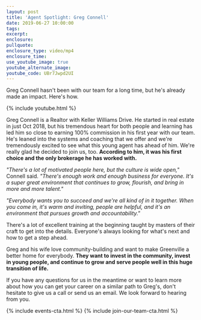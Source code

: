 ```yaml
---
layout: post
title: 'Agent Spotlight: Greg Connell'
date: 2019-06-27 10:00:00
tags:
excerpt:
enclosure:
pullquote:
enclosure_type: video/mp4
enclosure_time:
use_youtube_image: true
youtube_alternate_image:
youtube_code: UBr7Jwpd2UI
---
```


Greg Connell hasn't been with our team for a long time, but he's already made an impact. Here's how.

{% include youtube.html %}

Greg Connell is a Realtor with Keller Williams Drive. He started in real estate in just Oct 2018, but his tremendous heart for both people and learning has led him so close to earning 100% commission in his first year with our team. He's leaned into the systems and coaching that we offer and we're tremendously excited to see what this young agent has ahead of him. We're really glad he decided to join us, too. **According to him, it was his first choice and the only brokerage he has worked with.**

*"There's a lot of motivated people here, but the culture is wide open,"* Connell said. *"There's enough work and enough business for everyone. It's a super great environment that continues to grow, flourish, and bring in more and more talent."*

*"Everybody wants you to succeed and we're all kind of in it together. When you come in, it's warm and inviting, people are helpful, and it's an environment that pursues growth and accountability."*

There's a lot of excellent training at the beginning taught by masters of their craft to get into the details. Everyone's always looking for what's next and how to get a step ahead.&nbsp;

Greg and his wife love community-building and want to make Greenville a better home for everybody. **They want to invest in the community, invest in young people, and continue to grow and serve people well in this huge transition of life.&nbsp;**

If you have any questions for us in the meantime or want to learn more about how you can get your career on a similar path to Greg's, don't hesitate to give us a call or send us an email. We look forward to hearing from you.&nbsp;

{% include events-cta.html %} {% include join-our-team-cta.html %}